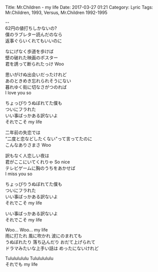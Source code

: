 Title: Mr.Children - my life
Date: 2017-03-27 01:21
Category: Lyric
Tags: Mr.Children, 1993, Versus, Mr.Children 1992-1995


--  
62円の値打ちしかないの?  
僕のラブレター読んだのなら  
返事ぐらいくれてもいいのに  

なにげなく歩道を歩けば  
壁の破れた映画のポスター  
君を誘って断られたっけ Woo  

思いがけぬ出会いだったけれど  
あのときめき忘れられそうにない  
暮れゆく街に切なさがつのれば  
I love you so  

ちょっぴりうぬぼれてた僕も  
ついにフラれた  
いい事ばっかある訳ないよ  
それでこそ my life  

二年前の失恋では  
“二度と恋などしたくない"って言ってたのに  
こんなありさまさ Woo  

訳もなく人恋しい夜は  
君がここにいてくれりゃ So nice  
テレビゲームに胸のうちをあかせば  
I miss you so  

ちょっぴりうぬぼれてた僕も  
ついにフラれた  
いい事ばっかある訳ないよ  
それでこそ my life  

いい事ばっかある訳ないよ  
それでこそ my life  

Woo… Woo… my life  
雨に打たれ 風に吹かれ 波にのまれても  
うぬぼれたり 落ち込んだり おだて上げられて  
ドラマみたいな上手い話は めったにないけれど  

Tulululululu Tulululululu  
それでも my life
